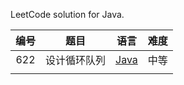 LeetCode solution for Java.

| 编号 |     题目     |                             语言                             | 难度 |
| :--: | :----------: | :----------------------------------------------------------: | :--: |
| 622  | 设计循环队列 | [Java](https://github.com/jluncc/leetcode-solution/blob/master/queue/622-设计循环队列.md) | 中等 |
|      |              |                                                              |      |


